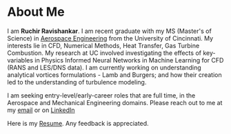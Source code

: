 
<!--[Projects](./another-page.html).-->

# About Me

I am <b>Ruchir Ravishankar</b>. I am recent graduate with my MS (Master's of Science) in <u>Aerospace Engineering</u> from the University of Cincinnati. My interests lie in CFD, Numerical Methods, Heat Transfer, Gas Turbine Combustion. My research at UC involved investigating the effects of key-variables in Physics Informed Neural Networks in Machine Learning for CFD (RANS and LES/DNS data). I am currently working on understanding analytical vortices formulations - Lamb and Burgers; and how their creation led to the understanding of turbulence modeling.

I am seeking entry-level/early-career roles that are full time, in the Aerospace and Mechanical Engineering domains. Please reach out to me at my [email](mailto:ravishankarruchir@gmail.com) or on [LinkedIn](https://www.linkedin.com/in/rihcur)

Here is my [Resume](./assets/files/RuchirRavishankar_resume.pdf). Any feedback is appreciated.

<!--## Header 2

> This is a blockquote following a header.
>
> When something is important enough, you do it even if the odds are not in your favor.

***
-->
